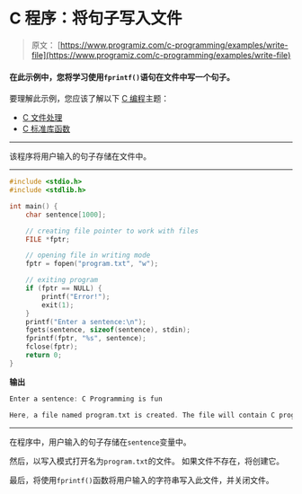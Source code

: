 # C 程序：将句子写入文件

> 原文： [https://www.programiz.com/c-programming/examples/write-file](https://www.programiz.com/c-programming/examples/write-file)

#### 在此示例中，您将学习使用`fprintf()`语句在文件中写一个句子。

要理解此示例，您应该了解以下 [C 编程](/c-programming "C tutorial")主题：

*   [C 文件处理](/c-programming/c-file-input-output)
*   [C 标准库函数](/c-programming/library-function)

* * *

该程序将用户输入的句子存储在文件中。

* * *

```c
#include <stdio.h>
#include <stdlib.h>

int main() {
    char sentence[1000];

    // creating file pointer to work with files
    FILE *fptr;

    // opening file in writing mode
    fptr = fopen("program.txt", "w");

    // exiting program 
    if (fptr == NULL) {
        printf("Error!");
        exit(1);
    }
    printf("Enter a sentence:\n");
    fgets(sentence, sizeof(sentence), stdin);
    fprintf(fptr, "%s", sentence);
    fclose(fptr);
    return 0;
} 
```

**输出**

```c
Enter a sentence: C Programming is fun

Here, a file named program.txt is created. The file will contain C programming is fun text. 
```

* * *

在程序中，用户输入的句子存储在`sentence`变量中。

然后，以写入模式打开名为`program.txt`的文件。 如果文件不存在，将创建它。

最后，将使用`fprintf()`函数将用户输入的字符串写入此文件，并关闭文件。